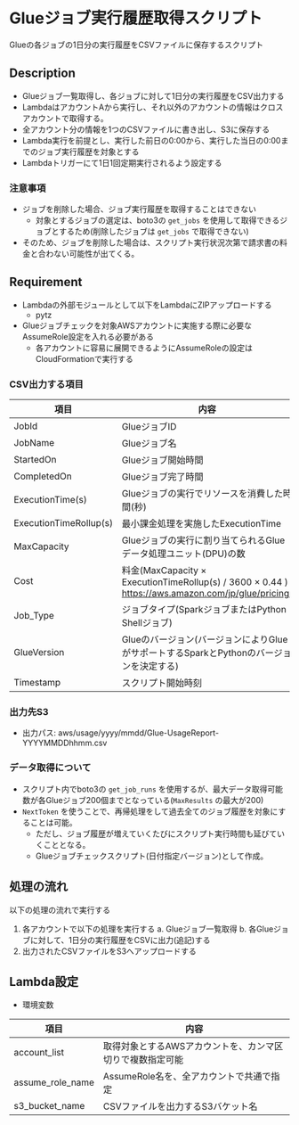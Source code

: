 Glueジョブ実行履歴取得スクリプト
====
Glueの各ジョブの1日分の実行履歴をCSVファイルに保存するスクリプト

## Description
- Glueジョブ一覧取得し、各ジョブに対して1日分の実行履歴をCSV出力する
- LambdaはアカウントAから実行し、それ以外のアカウントの情報はクロスアカウントで取得する。
- 全アカウント分の情報を1つのCSVファイルに書き出し、S3に保存する
- Lambda実行を前提とし、実行した前日の0:00から、実行した当日の0:00までのジョブ実行履歴を対象とする
- Lambdaトリガーにて1日1回定期実行されるよう設定する

### 注意事項
- ジョブを削除した場合、ジョブ実行履歴を取得することはできない
    - 対象とするジョブの選定は、boto3の `get_jobs` を使用して取得できるジョブとするため(削除したジョブは `get_jobs` で取得できない)
- そのため、ジョブを削除した場合は、スクリプト実行状況次第で請求書の料金と合わない可能性が出てくる。

## Requirement
- Lambdaの外部モジュールとして以下をLambdaにZIPアップロードする
    - pytz
- Glueジョブチェックを対象AWSアカウントに実施する際に必要なAssumeRole設定を入れる必要がある
    - 各アカウントに容易に展開できるようにAssumeRoleの設定はCloudFormationで実行する

### CSV出力する項目

| 項目 | 内容 |
| ---------------------- | -------------------------------------------------------------------------------------------- |
| JobId | GlueジョブID |
| JobName | Glueジョブ名 |
| StartedOn | Glueジョブ開始時間 |
| CompletedOn | Glueジョブ完了時間 |
| ExecutionTime(s) | Glueジョブの実行でリソースを消費した時間(秒) |
| ExecutionTimeRollup(s) | 最小課金処理を実施したExecutionTime |
| MaxCapacity | Glueジョブの実行に割り当てられるGlueデータ処理ユニット(DPU)の数 |
| Cost | 料金(MaxCapacity × ExecutionTimeRollup(s) / 3600 × 0.44 ) <br>https://aws.amazon.com/jp/glue/pricing/ |
| Job_Type | ジョブタイプ(SparkジョブまたはPython Shellジョブ) |
| GlueVersion | Glueのバージョン(バージョンによりGlue がサポートするSparkとPythonのバージョンを決定する) |
| Timestamp | スクリプト開始時刻 |

### 出力先S3
- 出力パス: aws/usage/yyyy/mmdd/Glue-UsageReport-YYYYMMDDhhmm.csv

### データ取得について
- スクリプト内でboto3の `get_job_runs` を使用するが、最大データ取得可能数が各Glueジョブ200個までとなっている(`MaxResults` の最大が200)
- `NextToken` を使うことで、再帰処理をして過去全てのジョブ履歴を対象にすることは可能。
    - ただし、ジョブ履歴が増えていくたびにスクリプト実行時間も延びていくこととなる。
    - Glueジョブチェックスクリプト(日付指定バージョン)として作成。

## 処理の流れ
以下の処理の流れで実行する

1. 各アカウントで以下の処理を実行する
    a. Glueジョブ一覧取得
    b. 各Glueジョブに対して、1日分の実行履歴をCSVに出力(追記)する
2. 出力されたCSVファイルをS3へアップロードする

## Lambda設定
- 環境変数

| 項目             | 内容                                                      |
| ---------------- | --------------------------------------------------------- |
| account_list     | 取得対象とするAWSアカウントを、カンマ区切りで複数指定可能 |
| assume_role_name | AssumeRole名を、全アカウントで共通で指定                  |
| s3_bucket_name   | CSVファイルを出力するS3バケット名                         |
